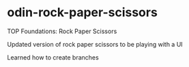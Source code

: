 # odin-rock-paper-scissors
TOP Foundations: Rock Paper Scissors

Updated version of rock paper scissors to be playing with a UI

Learned how to create branches